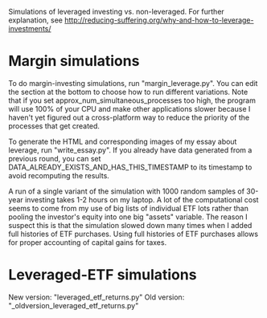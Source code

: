 Simulations of leveraged investing vs. non-leveraged. For further explanation, see http://reducing-suffering.org/why-and-how-to-leverage-investments/

# Margin simulations

To do margin-investing simulations, run "margin_leverage.py". You can edit the section at the bottom to choose how to run different variations. Note that if you set approx_num_simultaneous_processes too high, the program will use 100% of your CPU and make other applications slower because I haven't yet figured out a cross-platform way to reduce the priority of the processes that get created.

To generate the HTML and corresponding images of my essay about leverage, run "write_essay.py". If you already have data generated from a previous round, you can set DATA_ALREADY_EXISTS_AND_HAS_THIS_TIMESTAMP to its timestamp to avoid recomputing the results.

A run of a single variant of the simulation with 1000 random samples of 30-year investing takes 1-2 hours on my laptop. A lot of the computational cost seems to come from my use of big lists of individual ETF lots rather than pooling the investor's equity into one big "assets" variable. The reason I suspect this is that the simulation slowed down many times when I added full histories of ETF purchases. Using full histories of ETF purchases allows for proper accounting of capital gains for taxes.

# Leveraged-ETF simulations

New version: "leveraged_etf_returns.py"
Old version: "_oldversion_leveraged_etf_returns.py"
